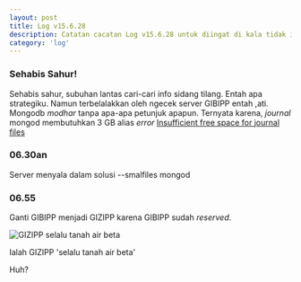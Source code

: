```yaml
---
layout: post
title: Log v15.6.28
description: Catatan cacatan Log v15.6.28 untuk diingat di kala tidak ingat sekaligus sengaja tidak ingat agar kembali mengingat.
category: 'log'
---
```


### Sehabis Sahur!

Sehabis sahur, subuhan lantas cari-cari info sidang tilang. Entah apa strategiku. Namun terbelalakkan oleh ngecek server GIBIPP entah ,ati. Mongodb *modhar* tanpa apa-apa petunjuk apapun. Ternyata karena, *journal* mongod membutuhkan 3 GB alias *error* [Insufficient free space for journal files](https://www.google.co.id/search?q=Insufficient+free+space+for+journal+files)

### 06.30an

Server menyala dalam solusi --smalfiles mongod

### 06.55

Ganti GIBIPP menjadi GIZIPP karena GIBIPP sudah *reserved*.

![GIZIPP selalu tanah air beta](/assets/post/gizipp-selalu-tanah-air-beta.png)

Ialah GIZIPP 'selalu tanah air beta'

Huh?